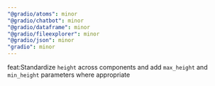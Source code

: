 ```yaml
---
"@gradio/atoms": minor
"@gradio/chatbot": minor
"@gradio/dataframe": minor
"@gradio/fileexplorer": minor
"@gradio/json": minor
"gradio": minor
---
```


feat:Standardize `height` across components and add `max_height` and `min_height` parameters where appropriate
